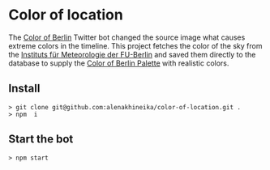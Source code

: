 # Color of location

The [Color of Berlin](https://github.com/laurendorman/color-of-berlin) Twitter bot changed the source image what causes extreme colors in the timeline. This project fetches the color of the sky from the [Instituts für Meteorologie der FU-Berlin](http://www.met.fu-berlin.de/de/wetter/webcam/) and saved them directly to the database to supply the [Color of Berlin Palette](https://github.com/alenakhineika/color-of-berlin-palette) with realistic colors.

## Install

```
> git clone git@github.com:alenakhineika/color-of-location.git .
> npm  i
```

## Start the bot

```
> npm start
```
